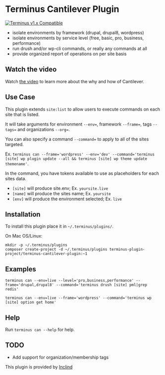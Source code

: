 # Terminus Cantilever Plugin
[![Terminus v1.x Compatible](https://img.shields.io/badge/terminus-v1.x-green.svg)](https://github.com/terminus-plugin-project/terminus-cantilever-plugin/tree/1.x)

* isolate environments by framework (drupal, drupal8, wordpress)
* isolate environments by service level (free, basic, pro, business, performance)
* run drush and/or wp-cli commands, or really any commands at all
* provide organized report of operations on per site basis

## Watch the video

Watch [the video](https://youtu.be/YMUEQuFX4Po/ "Cantilever Video") to learn more about the why and how of Cantilever.

## Use Case
This plugin extends `site:list` to allow users to execute commands on each site that is listed.

It will take arguments for environment `--env=`, framework `--frame=`, tags `--tags=` and organizations `--org=`.

You can also specify a command `--command=` to apply to all of the sites targeted.

Ex. `terminus can --frame='wordpress' --env='dev' --command='terminus [site] wp plugin update --all && terminus [site] wp theme update themename'`.

In the command, you have tokens available to use as placeholders for each sites data.
* `[site]` will produce site.env; Ex. `yoursite.live`
* `[name]` will produce the sites name; Ex. `yoursite`
* `[env]` will produce the environment selected; Ex. `live`


## Installation
To install this plugin place it in `~/.terminus/plugins/`.

On Mac OS/Linux:
```
mkdir -p ~/.terminus/plugins
composer create-project -d ~/.terminus/plugins terminus-plugin-project/terminus-cantilever-plugin:~1
```

## Examples

```terminus can --env=live --level='pro,business,performance' --frame='drupal,drupal8' --command='terminus drush [site] pml|grep redis'```

```terminus can --env=live --frame='wordpress' --command='terminus wp [site] option get home'```

## Help
Run `terminus can --help` for help.

## TODO

* Add support for organization/membership tags

This plugin is provided by [Inclind](https://www.inclind.com "Inclind's Homepage")
